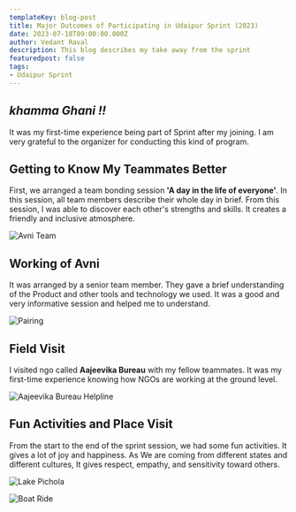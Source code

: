 ```yaml
---
templateKey: blog-post
title: Major Outcomes of Participating in Udaipur Sprint (2023)
date: 2023-07-18T09:00:00.000Z
author: Vedant Raval
description: This blog describes my take away from the sprint
featuredpost: false
tags:
- Udaipur Sprint
---
```


## _khamma Ghani !!_


It was my first-time experience being part of Sprint after my joining. I am very grateful to the organizer for conducting this kind of program.


## Getting to Know My Teammates Better

First, we arranged a team bonding session __'A day in the life of everyone'__. In this session, all team members describe their whole day in brief. From this session, I was able to discover each other's strengths and skills. It creates a friendly and inclusive atmosphere.

![Avni Team](/img/2023-07-18-Udaipur-Sprint-Vedant/avni-team.jpeg)


## Working of Avni

It was arranged by a senior team member. They gave a brief understanding of the Product and other tools and technology we used. It was a good and very informative session and helped me to understand.

![Pairing](/img/2023-07-18-Udaipur-Sprint-Vedant/pairing.jpeg)


## Field Visit

I visited ngo called __Aajeevika Bureau__ with my fellow teammates. It was my first-time experience knowing how NGOs are working at the ground level.

![Aajeevika Bureau Helpline](/img/2023-07-18-Udaipur-Sprint-Vedant/ajeevika.jpeg)


## Fun Activities and Place Visit

From the start to the end of the sprint session, we had some fun activities. It gives a lot of joy and happiness. As We are coming from different states and different cultures, It gives respect, empathy, and sensitivity toward others.

![Lake Pichola](/img/2023-07-18-Udaipur-Sprint-Vedant/lake-pichola.jpeg)

![Boat Ride](/img/2023-07-18-Udaipur-Sprint-Vedant/boat.jpeg)